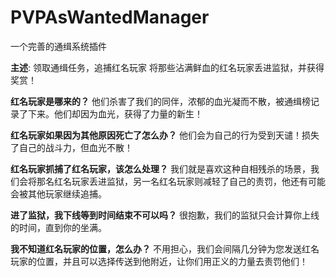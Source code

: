 # PVPAsWantedManager
一个完善的通缉系统插件

**主述**:
领取通缉任务，追捕红名玩家
将那些沾满鲜血的红名玩家丢进监狱，并获得奖赏！

**红名玩家是哪来的？**
他们杀害了我们的同伴，浓郁的血光凝而不散，被通缉榜记录了下来。他们却因为血光，获得了力量的新生！

**红名玩家如果因为其他原因死亡了怎么办？**
他们会为自己的行为受到天谴！损失了自己的战斗力，但血光不散！

**红名玩家抓捕了红名玩家，该怎么处理？**
我们就是喜欢这种自相残杀的场景，我们会将那名红名玩家丢进监狱，另一名红名玩家则减轻了自己的责罚，他还有可能会被其他玩家继续追捕。

**进了监狱，我下线等到时间结束不可以吗？**
很抱歉，我们的监狱只会计算你上线的时间，直到你的坐满。

**我不知道红名玩家的位置，怎么办？**
不用担心，我们会间隔几分钟为您发送红名玩家的位置，并且可以选择传送到他附近，让你们用正义的力量去责罚他们！